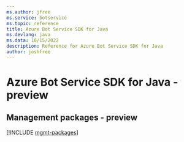 ```yaml
---
ms.author: jfree
ms.service: botservice
ms.topic: reference
title: Azure Bot Service SDK for Java
ms.devlang: java
ms.data: 10/15/2022
description: Reference for Azure Bot Service SDK for Java
author: joshfree
---
```

# Azure Bot Service SDK for Java - preview

## Management packages - preview
[!INCLUDE [mgmt-packages](bot-service-mgmt-index.md)]